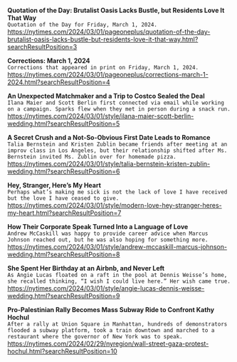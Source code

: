 **Quotation of the Day: Brutalist Oasis Lacks Bustle, but Residents Love It That Way**\
`Quotation of the Day for Friday, March 1, 2024.`\
https://nytimes.com/2024/03/01/pageoneplus/quotation-of-the-day-brutalist-oasis-lacks-bustle-but-residents-love-it-that-way.html?searchResultPosition=3

**Corrections: March 1, 2024**\
`Corrections that appeared in print on Friday, March 1, 2024.`\
https://nytimes.com/2024/03/01/pageoneplus/corrections-march-1-2024.html?searchResultPosition=4

**An Unexpected Matchmaker and a Trip to Costco Sealed the Deal**\
`Ilana Maier and Scott Berlin first connected via email while working on a campaign. Sparks flew when they met in person during a snack run.`\
https://nytimes.com/2024/03/01/style/ilana-maier-scott-berlin-wedding.html?searchResultPosition=5

**A Secret Crush and a Not-So-Obvious First Date Leads to Romance**\
`Talia Bernstein and Kristen Zublin became friends after meeting at an improv class in Los Angeles, but their relationship shifted after Ms. Bernstein invited Ms. Zublin over for homemade pizza.`\
https://nytimes.com/2024/03/01/style/talia-bernstein-kristen-zublin-wedding.html?searchResultPosition=6

**Hey, Stranger, Here’s My Heart**\
`Perhaps what’s making me sick is not the lack of love I have received but the love I have ceased to give.`\
https://nytimes.com/2024/03/01/style/modern-love-hey-stranger-heres-my-heart.html?searchResultPosition=7

**How Their Corporate Speak Turned Into a Language of Love**\
`Andrew McCaskill was happy to provide career advice when Marcus Johnson reached out, but he was also hoping for something more.`\
https://nytimes.com/2024/03/01/style/andrew-mccaskill-marcus-johnson-wedding.html?searchResultPosition=8

**She Spent Her Birthday at an Airbnb, and Never Left**\
`As Angie Lucas floated on a raft in the pool at Dennis Weisse’s home, she recalled thinking, “I wish I could live here.” Her wish came true.`\
https://nytimes.com/2024/03/01/style/angie-lucas-dennis-weisse-wedding.html?searchResultPosition=9

**Pro-Palestinian Rally Becomes Mass Subway Ride to Confront Kathy Hochul**\
`After a rally at Union Square in Manhattan, hundreds of demonstrators flooded a subway platform, took a train downtown and marched to a restaurant where the governor of New York was to speak.`\
https://nytimes.com/2024/02/29/nyregion/wall-street-gaza-protest-hochul.html?searchResultPosition=10

